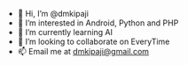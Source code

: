 - 👋 Hi, I’m @dmkipaji
- 👀 I’m interested in Android, Python and PHP
- 🌱 I’m currently learning AI
- 💞️ I’m looking to collaborate on EveryTime
- 📫 Email me at dmkipaji@gmail.com

<!---
dmkipaji/dmkipaji is a ✨ special ✨ repository because its `README.md` (this file) appears on your GitHub profile.
You can click the Preview link to take a look at your changes.
--->
